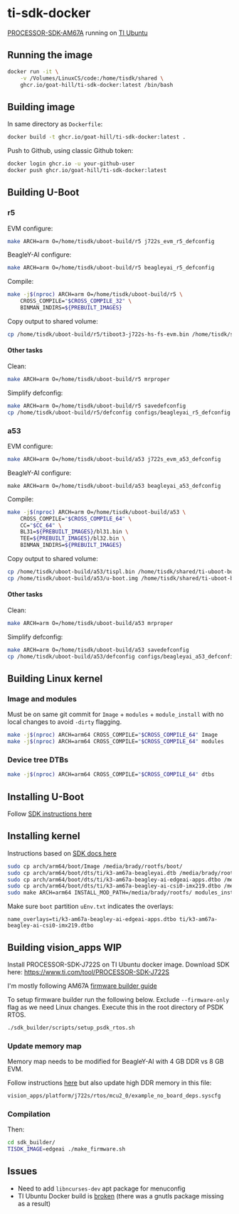 # ti-sdk-docker

[PROCESSOR-SDK-AM67A](https://www.ti.com/tool/PROCESSOR-SDK-AM67A) running on [TI Ubuntu](https://github.com/TexasInstruments/ti-docker-images)

## Running the image

```sh
docker run -it \
    -v /Volumes/LinuxCS/code:/home/tisdk/shared \
    ghcr.io/goat-hill/ti-sdk-docker:latest /bin/bash
```

## Building image

In same directory as `Dockerfile`:

```sh
docker build -t ghcr.io/goat-hill/ti-sdk-docker:latest .
```

Push to Github, using classic Github token:

```sh
docker login ghcr.io -u your-github-user
docker push ghcr.io/goat-hill/ti-sdk-docker:latest
```

## Building U-Boot

### r5

EVM configure:

```sh
make ARCH=arm O=/home/tisdk/uboot-build/r5 j722s_evm_r5_defconfig
```

BeagleY-AI configure:

```sh
make ARCH=arm O=/home/tisdk/uboot-build/r5 beagleyai_r5_defconfig
```

Compile:

```sh
make -j$(nproc) ARCH=arm O=/home/tisdk/uboot-build/r5 \
    CROSS_COMPILE="$CROSS_COMPILE_32" \
    BINMAN_INDIRS=${PREBUILT_IMAGES}
```

Copy output to shared volume:

```sh
cp /home/tisdk/uboot-build/r5/tiboot3-j722s-hs-fs-evm.bin /home/tisdk/shared/ti-uboot-build/tiboot3.bin
```

#### Other tasks

Clean:

```sh
make ARCH=arm O=/home/tisdk/uboot-build/r5 mrproper
```

Simplify defconfig:

```sh
make ARCH=arm O=/home/tisdk/uboot-build/r5 savedefconfig
cp /home/tisdk/uboot-build/r5/defconfig configs/beagleyai_r5_defconfig
```

### a53

EVM configure:

```sh
make ARCH=arm O=/home/tisdk/uboot-build/a53 j722s_evm_a53_defconfig
```

BeagleY-AI configure:

```
make ARCH=arm O=/home/tisdk/uboot-build/a53 beagleyai_a53_defconfig
```

Compile:

```sh
make -j$(nproc) ARCH=arm O=/home/tisdk/uboot-build/a53 \
    CROSS_COMPILE="$CROSS_COMPILE_64" \
    CC="$CC_64" \
    BL31=${PREBUILT_IMAGES}/bl31.bin \
    TEE=${PREBUILT_IMAGES}/bl32.bin \
    BINMAN_INDIRS=${PREBUILT_IMAGES}
```

Copy output to shared volume:

```sh
cp /home/tisdk/uboot-build/a53/tispl.bin /home/tisdk/shared/ti-uboot-build/
cp /home/tisdk/uboot-build/a53/u-boot.img /home/tisdk/shared/ti-uboot-build/
```

#### Other tasks

Clean:

```sh
make ARCH=arm O=/home/tisdk/uboot-build/a53 mrproper
```

Simplify defconfig:

```sh
make ARCH=arm O=/home/tisdk/uboot-build/a53 savedefconfig
cp /home/tisdk/uboot-build/a53/defconfig configs/beagleyai_a53_defconfig
```

## Building Linux kernel

### Image and modules

Must be on same git commit for `Image` + `modules` + `module_install` with no local changes to avoid `-dirty` flagging.

```sh
make -j$(nproc) ARCH=arm64 CROSS_COMPILE="$CROSS_COMPILE_64" Image
make -j$(nproc) ARCH=arm64 CROSS_COMPILE="$CROSS_COMPILE_64" modules
```

### Device tree DTBs

```sh
make -j$(nproc) ARCH=arm64 CROSS_COMPILE="$CROSS_COMPILE_64" dtbs
```

## Installing U-Boot

Follow [SDK instructions here](https://software-dl.ti.com/jacinto7/esd/processor-sdk-linux-am67a/latest/exports/docs/linux/Foundational_Components/U-Boot/UG-General-Info.html#build-u-boot)

## Installing kernel

Instructions based on [SDK docs here](https://software-dl.ti.com/jacinto7/esd/processor-sdk-linux-am67a/latest/exports/docs/linux/Foundational_Components_Kernel_Users_Guide.html#installing-the-kernel)

```sh
sudo cp arch/arm64/boot/Image /media/brady/rootfs/boot/
sudo cp arch/arm64/boot/dts/ti/k3-am67a-beagleyai.dtb /media/brady/rootfs/boot/dtb/
sudo cp arch/arm64/boot/dts/ti/k3-am67a-beagley-ai-edgeai-apps.dtbo /media/brady/rootfs/boot/dtb/ti/
sudo cp arch/arm64/boot/dts/ti/k3-am67a-beagley-ai-csi0-imx219.dtbo /media/brady/rootfs/boot/dtb/ti/
sudo make ARCH=arm64 INSTALL_MOD_PATH=/media/brady/rootfs/ modules_install
```

Make sure `boot` partition `uEnv.txt` indicates the overlays:
```
name_overlays=ti/k3-am67a-beagley-ai-edgeai-apps.dtbo ti/k3-am67a-beagley-ai-csi0-imx219.dtbo
```

## Building vision_apps WIP

Install PROCESSOR-SDK-J722S on TI Ubuntu docker image. Download SDK here:
https://www.ti.com/tool/PROCESSOR-SDK-J722S

I'm mostly following AM67A [firmware builder guide](https://software-dl.ti.com/jacinto7/esd/processor-sdk-rtos-j722s/11_00_00_06/exports/docs/psdk_rtos/docs/user_guide/firmware_builder.html)

To setup firmware builder run the following below. Exclude `--firmware-only` flag as we need Linux changes. Execute this in the root directory of PSDK RTOS.

```sh
./sdk_builder/scripts/setup_psdk_rtos.sh
```

### Update memory map

Memory map needs to be modified for BeagleY-AI with 4 GB DDR vs 8 GB EVM.

Follow instructions [here](https://software-dl.ti.com/jacinto7/esd/processor-sdk-rtos-j722s/latest/exports/docs/psdk_rtos/docs/user_guide/developer_notes_memory_map.html) but also update high DDR memory in this file:

```sh
vision_apps/platform/j722s/rtos/mcu2_0/example_no_board_deps.syscfg
```

### Compilation

Then:

```sh
cd sdk_builder/
TISDK_IMAGE=edgeai ./make_firmware.sh
```

## Issues

- Need to add `libncurses-dev` apt package for menuconfig
- TI Ubuntu Docker build is [broken](https://github.com/TexasInstruments/ti-docker-images/pull/14#issuecomment-2970968176) (there was a gnutls package missing as a result)
